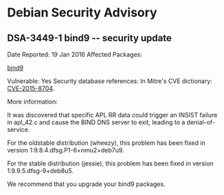 
Debian Security Advisory
========================


DSA-3449-1 bind9 -- security update
-----------------------------------



Date Reported:
19 Jan 2016
Affected Packages:

[bind9](https://packages.debian.org/src:bind9)

Vulnerable:
Yes
Security database references:
In Mitre's CVE dictionary: [CVE-2015-8704](https://security-tracker.debian.org/tracker/CVE-2015-8704).  

More information:

It was discovered that specific APL RR data could trigger an INSIST
failure in apl\_42.c and cause the BIND DNS server to exit, leading to a
denial-of-service.


For the oldstable distribution (wheezy), this problem has been fixed
in version 1:9.8.4.dfsg.P1-6+nmu2+deb7u9.


For the stable distribution (jessie), this problem has been fixed in
version 1:9.9.5.dfsg-9+deb8u5.


We recommend that you upgrade your bind9 packages.





